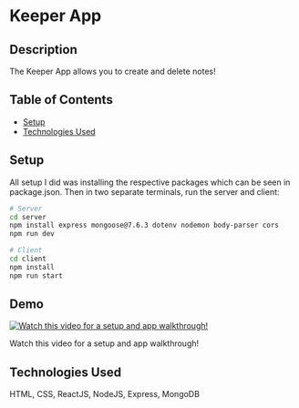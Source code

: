 # Keeper App

## Description

The Keeper App allows you to create and delete notes! 

## Table of Contents

- [Setup](#setup)
- [Technologies Used](#technologies-used)

## Setup

All setup I did was installing the respective packages which can be seen in package.json. Then in two separate terminals, run the server and client:

```bash
# Server
cd server
npm install express mongoose@7.6.3 dotenv nodemon body-parser cors
npm run dev
```

```bash
# Client
cd client
npm install
npm run start
```


## Demo
[![Watch this video for a setup and app walkthrough!](https://i.vimeocdn.com/video/1769709954-34598cba738b88731832fc86919f6c14b52cbe6e006b1a9a06d7a9d6841e1373-d_260x146)](https://vimeo.com/895178382?share=copy)

Watch this video for a setup and app walkthrough!



## Technologies Used

HTML, CSS, ReactJS, NodeJS, Express, MongoDB

